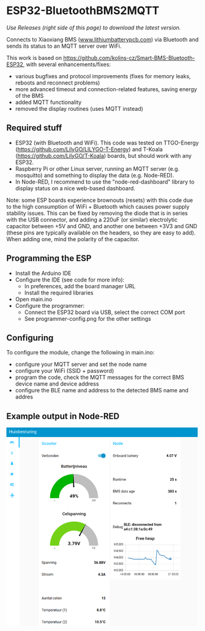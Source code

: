 # ESP32-BluetoothBMS2MQTT

*Use Releases (right side of this page) to download the latest version.*

Connects to Xiaoxiang BMS (www.lithiumbatterypcb.com) via Bluetooth and sends its status to an MQTT server over WiFi.


This work is based on https://github.com/kolins-cz/Smart-BMS-Bluetooth-ESP32, with several enhancements/fixes:
* various bugfixes and protocol improvements (fixes for memory leaks, reboots and reconnect problems)
* more advanced timeout and connection-related features, saving energy of the BMS
* added MQTT functionality
* removed the display routines (uses MQTT instead)

## Required stuff
* ESP32 (with Bluetooth and WiFi). This code was tested on TTGO-Energy (https://github.com/LilyGO/LILYGO-T-Energy) and T-Koala (https://github.com/LilyGO/T-Koala) boards, but should work with any ESP32.
* Raspberry Pi or other Linux server, running an MQTT server (e.g. mosquitto) and something to display the data (e.g. Node-RED).
* In Node-RED, I recommend to use the "node-red-dashboard" library to display status on a nice web-based dashboard.

Note: some ESP boards experience brownouts (resets) with this code due to the high consumption of WiFi + Bluetooth which causes power supply stability issues. This can be fixed by removing the diode that is in series with the USB connector, and adding a 220uF (or similar) electrolytic capacitor between +5V and GND, and another one between +3V3 and GND (these pins are typically available on the headers, so they are easy to add). When adding one, mind the polarity of the capacitor.

## Programming the ESP
* Install the Arduino IDE
* Configure the IDE (see code for more info):
	* In preferences, add the board manager URL
	* Install the required libraries
* Open main.ino
* Configure the programmer:
	* Connect the ESP32 board via USB, select the correct COM port
	* See programmer-config.png for the other settings

## Configuring
To configure the module, change the following in main.ino:
* configure your MQTT server and set the node name
* configure your WiFi (SSID + password)
* program the code, check the MQTT messages for the correct BMS device name and device address
* configure the BLE name and address to the detected BMS name and addres

## Example output in Node-RED
<img src="Example implementation Node-RED.png" width="500px"></br>
